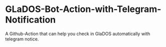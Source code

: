 # GLaDOS-Bot-Action-with-Telegram-Notification

 A Github-Action that can help you check in GlaDOS automatically with telegram notice.
 
